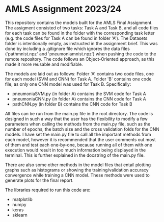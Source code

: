 # AMLS Assignment 2023/24

This repository contains the models built for the AMLS Final Assignment. The assigment consisted of two tasks: Task A and Task B, and all code files for each task can be found in the folder with the corresponding task letter (e.g. the code files for Task A can be found in folder 'A'). The Datasets folder is intentionally empty, as instructed in the assignment brief. This was done by including a .gitignore file which ignores the data files ('pathmnist.npz' and 'pneumoniamnist.npz') when pushing the code to the remote repository. The code follows an Object-Oriented approach, as this made it more reusable and modifiable.

The models are laid out as follows: Folder 'A' contains two code files, one for each model (SVM and CNN) for Task A. Folder 'B' contains one code file, as only one CNN model was used for Task B. Specifically:

- pneumoniaSVM.py (in folder A) contains the SVM code for Task A
- pneumoniaCNN.py (in folder A) contains the CNN code for Task A
- pathCNN.py (in folder B) contains the CNN code for Task B

All files can be run from the main.py file in the root directory. The code is designed in such a way that the user has the flexibility to modify a few parameters when calling the methods from the main.py file, such as the number of epochs, the batch size and the cross validation folds for the CNN models. I have set the main.py file to call all the important methods from each model, however it is recommended that the user comments out most of them and test each one-by-one, because running all of them with one execution would result in too much information being displayed in the terminal. This is further explained in the docstring of the main.py file.

There are also some other methods in the model files that entail plotting graphs such as histograms or showing the training/validation accuracy convergence while training a CNN model. These methods were used to generate plots for the final report.

The libraries required to run this code are:

- matplotlib
- numpy
- keras
- sklearn